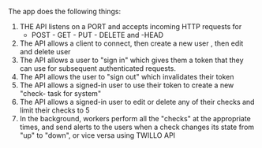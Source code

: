 The app does the following things:

1) THE API listens on a PORT and accepts incoming HTTP requests for
    - POST - GET - PUT - DELETE and  -HEAD
2) The API allows a client to connect, then create a new user , then edit and delete user
3) The API allows a user to "sign in" which gives them a token that they can use for
   subsequent authenticated requests.
4) The API allows the user to "sign out" which invalidates their token
5) The API allows a signed-in user to use their token to create a new "check- task for system"
6) The API allows a signed-in user to edit or delete any of their checks and limit their checks to 5
7) In the background, workers perform all the "checks" at the appropriate times, and send alerts
   to the users when a check changes its state from "up" to "down", or vice versa using TWILLO API